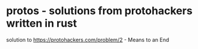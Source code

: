 # protos - solutions from protohackers written in rust

solution to https://protohackers.com/problem/2 - Means to an End

